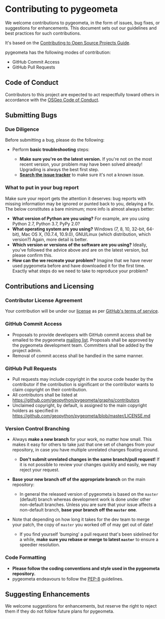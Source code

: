 # Contributing to pygeometa

We welcome contributions to pygeometa, in the form of issues, bug fixes, or
suggestions for enhancements. This document sets out our guidelines and best
practices for such contributions.

It's based on the [Contributing to Open Source Projects
Guide](https://contribution-guide-org.readthedocs.io/).

pygeometa has the following modes of contribution:

- GitHub Commit Access
- GitHub Pull Requests

## Code of Conduct

Contributors to this project are expected to act respectfully toward others in accordance with the [OSGeo Code of Conduct](https://www.osgeo.org/code_of_conduct).

## Submitting Bugs

### Due Diligence

Before submitting a bug, please do the following:

* Perform __basic troubleshooting__ steps:

    * __Make sure you're on the latest version.__ If you're not on the most
      recent version, your problem may have been solved already! Upgrading is
      always the best first step.
    * [__Search the issue
      tracker__](https://github.com/geopython/pygeometa/issues)
      to make sure it's not a known issue.

### What to put in your bug report

Make sure your report gets the attention it deserves: bug reports with missing
information may be ignored or punted back to you, delaying a fix.  The below
constitutes a bare minimum; more info is almost always better:

* __What version of Python are you using?__ For example, are you using Python
  2.7, Python 3.7, PyPy 2.0?
* __What operating system are you using?__ Windows (7, 8, 10, 32-bit, 64-bit),
  Mac OS X,  (10.7.4, 10.9.0), GNU/Linux (which distribution, which version?)
  Again, more detail is better.
* __Which version or versions of the software are you using?__ Ideally, you've
  followed the advice above and are on the latest version, but please confirm
  this.
* __How can the we recreate your problem?__ Imagine that we have never used
  pygeometa before and have downloaded it for the first time. Exactly what steps
  do we need to take to reproduce your problem?

## Contributions and Licensing

### Contributor License Agreement

Your contribution will be under our [license](https://github.com/geopython/pygeometa/blob/master/LICENSE.md) as per [GitHub's terms of service](https://help.github.com/articles/github-terms-of-service/#6-contributions-under-repository-license).

### GitHub Commit Access

* Proposals to provide developers with GitHub commit access shall be emailed to the pygeometa [mailing list](https://lists.osgeo.org/mailman/listinfo/pygeometa). Proposals shall be approved by the pygeometa development team.  Committers shall be added by the project admin.
* Removal of commit access shall be handled in the same manner.

### GitHub Pull Requests

* Pull requests may include copyright in the source code header by the contributor if the contribution is significant or the contributor wants to claim copyright on their contribution.
* All contributors shall be listed at https://github.com/geopython/pygeometa/graphs/contributors
* Unclaimed copyright, by default, is assigned to the main copyright holders as specified in https://github.com/geopython/pygeometa/blob/master/LICENSE.md

### Version Control Branching

* Always __make a new branch__ for your work, no matter how small. This makes
  it easy for others to take just that one set of changes from your repository,
  in case you have multiple unrelated changes floating around.

    * __Don't submit unrelated changes in the same branch/pull request!__ If it
      is not possible to review your changes quickly and easily, we may reject
      your request.

* __Base your new branch off of the appropriate branch__ on the main repository:

    * In general the released version of pygeometa is based on the ``master``
      (default) branch whereas development work is done under other non-default
      branches. Unless you are sure that your issue affects a non-default
      branch, __base your branch off the ``master`` one__.

* Note that depending on how long it takes for the dev team to merge your
  patch, the copy of ``master`` you worked off of may get out of date! 
    * If you find yourself 'bumping' a pull request that's been sidelined for a
      while, __make sure you rebase or merge to latest ``master``__ to ensure a
        speedier resolution.

### Code Formatting

* __Please follow the coding conventions and style used in the pygeometa repository.__ 
* pygeometa endeavours to follow the
  [PEP-8](http://www.python.org/dev/peps/pep-0008/) guidelines.

## Suggesting Enhancements

We welcome suggestions for enhancements, but reserve the right to reject them
if they do not follow future plans for pygeometa.

